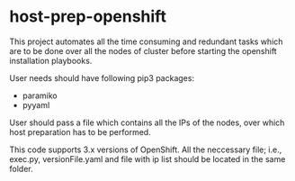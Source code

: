 # host-prep-openshift
This project automates all the time consuming and redundant tasks which are to be done over all the nodes of cluster before starting the openshift installation playbooks.

User needs should have following pip3 packages:
- paramiko
- pyyaml

User should pass a file which contains all the IPs of the nodes, over which host preparation has to be performed.

This code supports 3.x versions of OpenShift.
All the neccessary file; i.e., exec.py, versionFile.yaml and file with ip list should be located in the same folder.
